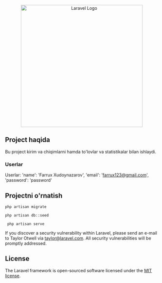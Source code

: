 <p align="center"><a href="https://laravel.com" target="_blank"><img src="https://raw.githubusercontent.com/laravel/art/master/logo-lockup/5%20SVG/2%20CMYK/1%20Full%20Color/laravel-logolockup-cmyk-red.svg" width="400" alt="Laravel Logo"></a></p>






## Project haqida 

Bu project kirim va chiqimlarni hamda to'lovlar va statistikalar bilan ishlaydi.

### Userlar
 
 Userlar:
 'name': 'Farrux Xudoynazarov',
 'email': 'farrux123@gmail.com',
 'password': 'password'




## Projectni o'rnatish 

``` 
php artisan migrate 
```

```
php artisan db::seed 
```


 ```
  php artisan serve
 
  ```

If you discover a security vulnerability within Laravel, please send an e-mail to Taylor Otwell via [taylor@laravel.com](mailto:taylor@laravel.com). All security vulnerabilities will be promptly addressed.

## License

The Laravel framework is open-sourced software licensed under the [MIT license](https://opensource.org/licenses/MIT).
